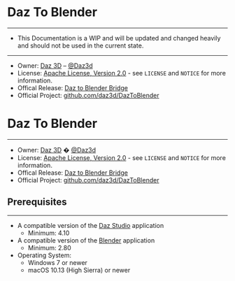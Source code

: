 # Daz To Blender
---
- This Documentation is a WIP and will be updated and changed heavily and should not be used in the current state. 

---
* Owner: [Daz 3D][OwnerURL] – [@Daz3d][TwitterURL]
* License: [Apache License, Version 2.0][LicenseURL] - see ``LICENSE`` and ``NOTICE`` for more information.
* Offical Release: [Daz to Blender Bridge][ProductURL]
* Official Project: [github.com/daz3d/DazToBlender][RepositoryURL]
# Daz To Blender
---
* Owner: [Daz 3D][OwnerURL] � [@Daz3d][TwitterURL]
* License: [Apache License, Version 2.0][LicenseURL] - see ``LICENSE`` and ``NOTICE`` for more information.
* Offical Release: [Daz to Blender Bridge][ProductURL]
* Official Project: [github.com/daz3d/DazToBlender][RepositoryURL]


## Prerequisites
---
* A compatible version of the [Daz Studio][DazStudioURL] application
  * Minimum: 4.10
* A compatible version of the [Blender][BlenderURL] application
  * Minimum: 2.80
* Operating System:
  * Windows 7 or newer
  * macOS 10.13 (High Sierra) or newer


[OwnerURL]: https://www.daz3d.com
[TwitterURL]: https://twitter.com/Daz3d
[LicenseURL]: http://www.apache.org/licenses/LICENSE-2.0
[ProductURL]: https://www.daz3d.com/daz-to-blender-bridge
[RepositoryURL]: https://github.com/daz3d/DazToBlender/
[DazStudioURL]: https://www.daz3d.com/get_studio
[ReleasesURL]: https://github.com/daz3d/DazToBlender/releases
[BlenderURL]: https://www.blender.org/download
[BlenderDocsURL]: https://docs.blender.org/manual/en/latest/advanced/blender_directory_layout.html#platform-dependent-paths
